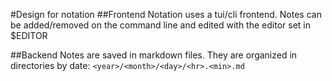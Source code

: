 #Design for notation
##Frontend
Notation uses a tui/cli frontend.
Notes can be added/removed on the command line and
edited with the editor set in $EDITOR

##Backend
Notes are saved in markdown files. They are organized in directories by date:
`<year>/<month>/<day>/<hr>.<min>.md`
